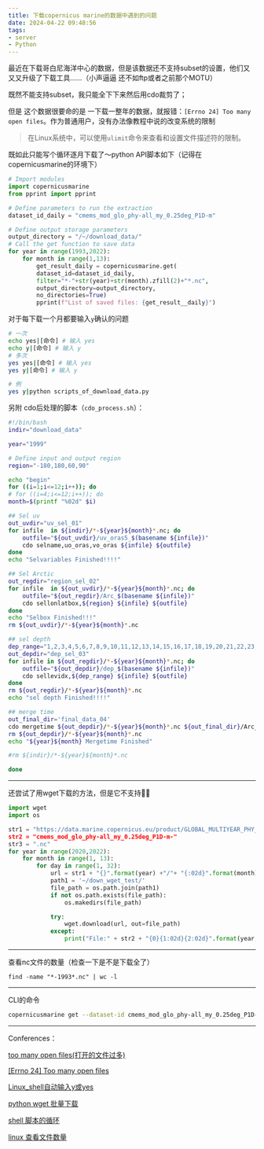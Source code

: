 ```yaml
---
title: 下载copernicus marine的数据中遇到的问题
date: 2024-04-22 09:48:56
tags: 
- server
- Python
---
```


最近在下载哥白尼海洋中心的数据，但是该数据还不支持subset的设置，他们又又又升级了下载工具……（小声逼逼 还不如ftp或者之前那个MOTU）

既然不能支持subset，我只能全下下来然后用cdo裁剪了；

但是 这个数据很要命的是 一下载一整年的数据，就报错：`[Errno 24] Too many open files`。作为普通用户，没有办法像教程中说的改变系统的限制

> 在Linux系统中，可以使用`ulimit`命令来查看和设置文件描述符的限制。  

既如此只能写个循环逐月下载了～python API脚本如下（记得在copernicusmarine的环境下）

```python
# Import modules
import copernicusmarine
from pprint import pprint

# Define parameters to run the extraction
dataset_id_daily = "cmems_mod_glo_phy-all_my_0.25deg_P1D-m"

# Define output storage parameters
output_directory = "/~/download_data/"
# Call the get function to save data
for year in range(1993,2022):
    for month in range(1,13):
        get_result_daily = copernicusmarine.get(
        dataset_id=dataset_id_daily,
        filter="*-"+str(year)+str(month).zfill(2)+"*.nc",
        output_directory=output_directory,
        no_directories=True)
        pprint(f"List of saved files: {get_result__daily}")
```

对于每下载一个月都要输入`y`确认的问题

```bash
# 一次
echo yes|[命令] # 输入 yes
echo y|[命令] # 输入 y
# 多次
yes yes|[命令] # 输入 yes
yes y|[命令] # 输入 y

# 例
yes y|python scripts_of_download_data.py 
```

另附 cdo后处理的脚本（`cdo_process.sh`）：

```bash
#!/bin/bash
indir="download_data"

year="1999"

# Define input and output region
region="-180,180,60,90"

echo "begin"
for ((i=1;i<=12;i++)); do
# for ((i=4;i<=12;i++)); do
month=$(printf "%02d" $i)

## Sel uv
out_uvdir="uv_sel_01"
for infile  in ${indir}/*-${year}${month}*.nc; do
    outfile="${out_uvdir}/uv_oras5_$(basename ${infile})"
    cdo selname,uo_oras,vo_oras ${infile} ${outfile}
done
echo "Selvariables Finished!!!!"

## Sel Arctic
out_regdir="region_sel_02"
for infile  in ${out_uvdir}/*-${year}${month}*.nc; do
    outfile="${out_regdir}/Arc_$(basename ${infile})"
    cdo sellonlatbox,${region} ${infile} ${outfile}
done
echo "Selbox Finished!!!"
rm ${out_uvdir}/*-${year}${month}*.nc

## sel depth
dep_range="1,2,3,4,5,6,7,8,9,10,11,12,13,14,15,16,17,18,19,20,21,22,23,24,25,26,27,28,29,30,31,32,33,34,35"
out_depdir="dep_sel_03"
for infile in ${out_regdir}/*-${year}${month}*.nc; do
    outfile="${out_depdir}/dep_$(basename ${infile})"
    cdo sellevidx,${dep_range} ${infile} ${outfile}
done
rm ${out_regdir}/*-${year}${month}*.nc
echo "sel depth Finished!!!!"

## merge time
out_final_dir='final_data_04'
cdo mergetime ${out_depdir}/*-${year}${month}*.nc ${out_final_dir}/Arc_uv_oras5_${year}${month}.nc
rm ${out_depdir}/*-${year}${month}*.nc
echo "${year}${month} Mergetime Finished"

#rm ${indir}/*-${year}${month}*.nc

done
```

---

还尝试了用wget下载的方法，但是它不支持😮‍💨

```python
import wget
import os

str1 = "https://data.marine.copernicus.eu/product/GLOBAL_MULTIYEAR_PHY_ENS_001_031/files?subdataset=cmems_mod_glo_>
str2 = "cmems_mod_glo_phy-all_my_0.25deg_P1D-m-"
str3 = ".nc"
for year in range(2020,2022):
    for month in range(1, 13):
        for day in range(1, 32):
            url = str1 + "{}".format(year) +"/"+ "{:02d}".format(month)+"/"+ str2+"{}".format(year)+"{:02d}".forma>
            path1 = '~/down_wget_test/'
            file_path = os.path.join(path1)
            if not os.path.exists(file_path):
                os.makedirs(file_path)

            try:
                wget.download(url, out=file_path)
            except:
                print("File:" + str2 + "{0}{1:02d}{2:02d}".format(year, month, day) + str3 + " does not exist")

```

---

查看nc文件的数量（检查一下是不是下载全了）

`find -name "*-1993*.nc" | wc -l`

---

CLI的命令

```bash
copernicusmarine get --dataset-id cmems_mod_glo_phy-all_my_0.25deg_P1D-m -nd --filter "*1997/10/*"
```



---



Conferences：

[too many open files(打开的文件过多)](https://blog.csdn.net/Roy_70/article/details/78423880)

[[Errno 24] Too many open files](https://cloud.baidu.com/article/3269701)

[Linux_shell自动输入y或yes](https://blog.csdn.net/linyisonger/article/details/106469176)

[python wget 批量下载](https://blog.csdn.net/Mluoo/article/details/128557284)

[shell 脚本的循环](https://blog.csdn.net/weixin_44324367/article/details/111312156)

[linux 查看文件数量](https://zhuanlan.zhihu.com/p/377523024)
